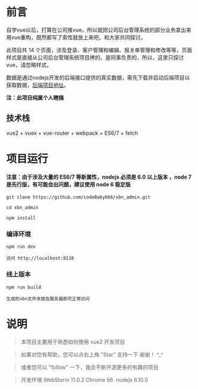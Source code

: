 # 前言

自学vue以后，打算在公司推vue，所以就把公司后台管理系统的部分业务拿出来用vue重构，既然都写了索性就放上来吧，和大家共同探讨。

此项目共 14 个页面，涉及登录、客户管理和编辑、报关单管理和修改等等，页面样式是直接从公司后台管理系统项目拷的，是同事负责的，所以，这里只探讨vue，请忽略样式。

数据是通过nodejs开发的后端接口提供的真实数据，需先下载并启动后端项目以获取数据，[后端项目地址](https://github.com/codeBaby666/xbn_admin_node)。

__注：此项目纯属个人瞎搞__




## 技术栈
vue2 + vuex + vue-router + webpack + ES6/7 + fetch



# 项目运行

#### 注意：由于涉及大量的 ES6/7 等新属性，nodejs 必须是 6.0 以上版本 ，node 7 是先行版，有可能会出问题，建议使用 node 6 稳定版

```
git clone https://github.com/codeBaby666/xbn_admin.git 

cd xbn_admin

npm install

```

### 编译环境
```
npm run dev

访问 http://localhost:8110
```


### 线上版本
```
npm run build

生成的xbn文件夹放在服务器即可正常访问
```




# 说明

>  本项目主要用于熟悉如何使用 vue2 开发项目

>  如果对您有帮助，您可以点右上角 "Star" 支持一下 谢谢！ ^_^

>  或者您可以 "follow" 一下，我会不断开源更多的有趣的项目

>  开发环境 WebStorm 11.0.2  Chrome 56  nodejs 6.10.0

```
